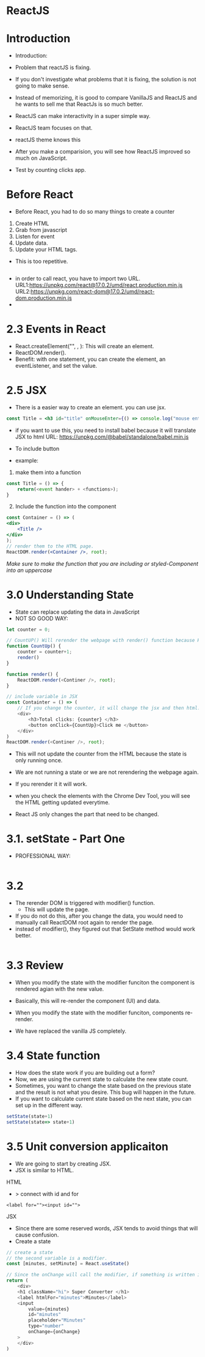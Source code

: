 # ReactJS


# Introduction
- Introduction:

- Problem that reactJS is fixing.
- If you don't investigate what problems that it is fixing, the solution is not going to make sense. 
- Instead of memorizing, it is good to compare VanillaJS and ReactJS and he wants to sell me that ReactJs is so much better. 
- ReactJS can make interactivity in a super simple way.
- ReactJS team focuses on that. 
- reactJS theme knows this
- After you make a comparision, you will see how ReactJS improved so much on JavaScript. 
- Test by counting clicks app. 


# Before React

- Before React, you had to do so many things to create a counter

1. Create HTML 
2. Grab from javascript
3. Listen for event
4. Update data. 
5. Update your HTML tags.

- This is too repetitive. 

```html

```
- in order to call react, you have to import two URL. 
URL1:https://unpkg.com/react@17.0.2/umd/react.production.min.js
URL2:https://unpkg.com/react-dom@17.0.2/umd/react-dom.production.min.js
- 

# 2.3 Events in React

- React.createElement("<name of an element>", <EventListeners>, <content of the button>): This will create an element. 
- ReactDOM.render(<put multiple components>).
- Benefit: with one statement, you can create the element, an eventListener, and set the value.

# 2.5 JSX

- There is a easier way to create an element. you can use jsx.
```jsx
const Title = <h3 id="title" onMouseEnter={() => console.log("mouse enter)}>Hello I'm a title</h3>
```
- if you want to use this, you need to install babel because it will translate JSX to html
URL:
https://unpkg.com/@babel/standalone/babel.min.js

- To include button
- example:

1. make them into a function
```js
const Title = () => {
    return(<event hander> + <functions>);
}
```
2. Include the function into the component

```jsx
const Container = () => (
<div>
    <Title />
</div>
);
// render them to the HTML page.
ReactDOM.render(<Container />, root);
```


*Make sure to make the function that you are including or styled-Component into an uppercase*

# 3.0 Understanding State

- State can replace updating the data in JavaScript
- NOT SO GOOD WAY:
```js
let counter = 0;

// CountUP() Will rerender the webpage with render() function because HTML needs to change along with data.
function CountUp() {
    counter = counter+1;
    render()
}

function render() {
    ReactDOM.render(<Continer />, root);
}

// include variable in JSX
const Containter = () => (
    // If you change the counter, it will change the jsx and then html.
    <div>
        <h3>Total clicks: {counter} </h3>
        <button onClick={CountUp}>Click me </button>
    </div>
)
ReactDOM.render(<Continer />, root);
```
- This will not update the counter from the HTML because the state is only running once.
- We are not running a state or we are not rerendering the webpage again.
- If you rerender it it will work. 

- when you check the elements with the Chrome Dev Tool, you will see the HTML getting updated everytime. 
- React JS only changes the part that need to be changed.

# 3.1.  setState - Part One

- PROFESSIONAL WAY:
```js
```

# 3.2 

- The rerender DOM is triggered with modifier() function. 
    - This will update the page. 
- If you do not do this, after you change the data, you would need to manually call ReactDOM root again to render the page. 
- instead of modifier(), they figured out that SetState method would work better. 

```js

```
# 3.3 Review

- When you modify the state with the modifier funciton the component is rendered agian with the new value. 
- Basically, this will re-render the component (UI) and data. 
- When you modify the state with the modifier funciton, components re-render. 

- We have replaced the vanilla JS completely. 

# 3.4 State function

- How does the state work if you are building out a form?
- Now, we are using the current state to calculate the new state count. 
- Sometimes, you want to change the state based on the previous state and the result is not what you desire. This bug will happen in the future. 
- If you want to calculate current state based on the next state, you can set up in the different way. 
```js
setState(state+1)
setState(state=> state+1)
```
# 3.5 Unit conversion applicaiton

- We are going to start by creating JSX.
- JSX is similar to HTML.

HTML
- <label> > connect with id and for
```
<label for=""><input id="">
```
JSX
- Since there are some reserved words, JSX tends to avoid things that will cause confusion. 
- Create a state

```js
// create a state
// the second variable is a modifier.
const [minutes, setMinute] = React.useState()

// Since the onChange will call the modifier, if something is written in the inpute, it will change it. 
return (
    <div>
    <h1 className="hi"> Super Converter </h1>
    <label htmlFor="minutes">Minutes</label>
    <input
        value={minutes}
        id="minutes"
        placeholder="Minutes"
        type="number"
        onChange={onChange}
    >
    </div>
)

```